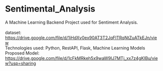 # Sentimental_Analysis<br>
A Machine Learning Backend Project used for Sentiment Analysis.<br><br>
dataset: https://drive.google.com/file/d/1iHdXv0ex90AT3T2JqFlTRqNtZuATkEJn/view<br>
Technologies used: Python, RestAPI, Flask, Machine Learning Models<br>
Proposed Model: https://drive.google.com/file/d/1cFkMRkeh5x9waW9IJ7MTj_xx7z4gKIBu/view?usp=sharing
